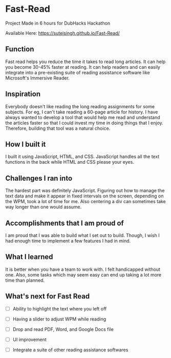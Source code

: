 # Fast-Read
Project Made in 6 hours for DubHacks Hackathon

Available Here: 
https://sutejsingh.github.io/Fast-Read/
## Function
Fast read helps you reduce the time it takes to read long articles. It can help you become 30-45% faster at reading. It can help readers and can easily integrate into a pre-existing suite of reading assistance software like Microsoft's Immersive Reader.

## Inspiration
Everybody doesn't like reading the long reading assignments for some subjects. For eg, I can't take reading a 60-page article for history. I have always wanted to develop a tool that would help me read and understand the articles faster so that I could invest my time in doing things that I enjoy. Therefore, building that tool was a natural choice.

## How I built it
I built it using JavaScript, HTML, and CSS. JavaScript handles all the text functions in the back while HTML and CSS please your eyes.

## Challenges I ran into
The hardest part was definitely JavaScript. Figuring out how to manage the text data and make it appear in fixed intervals on the screen, depending on the WPM, took a lot of time for me. Also centering a div can sometimes take way longer than one would assume.

## Accomplishments that I am proud of
I am proud that I was able to build what I set out to build. Though, I wish I had enough time to implement a few features I had in mind.

## What I learned
It is better when you have a team to work with. I felt handicapped without one. Also, some tasks which may seem easy can end up taking a lot more time than planned.

## What's next for Fast Read
- [ ] Ability to highlight the text where you left off
- [ ]  Having a slider to adjust WPM while reading
- [ ] Drop and read PDF, Word, and Google Docs file
- [ ] UI improvement
- [ ] Integrate a suite of other reading assistance softwares

